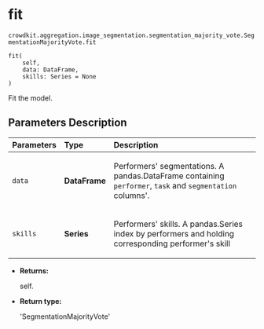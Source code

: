 # fit
`crowdkit.aggregation.image_segmentation.segmentation_majority_vote.SegmentationMajorityVote.fit`

```
fit(
    self,
    data: DataFrame,
    skills: Series = None
)
```

Fit the model.

## Parameters Description

| Parameters | Type | Description |
| :----------| :----| :-----------|
`data`|**DataFrame**|<p>Performers&#x27; segmentations. A pandas.DataFrame containing `performer`, `task` and `segmentation` columns&#x27;.</p>
`skills`|**Series**|<p>Performers&#x27; skills. A pandas.Series index by performers and holding corresponding performer&#x27;s skill</p>

* **Returns:**

  self.

* **Return type:**

  'SegmentationMajorityVote'
